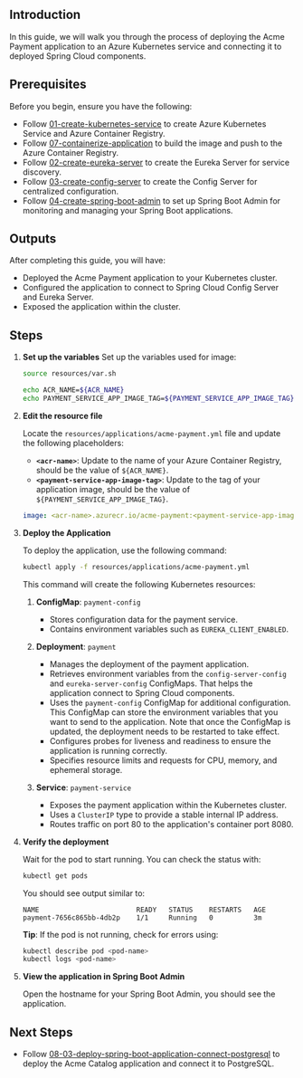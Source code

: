 ## Introduction

In this guide, we will walk you through the process of deploying the Acme Payment application to an Azure Kubernetes service and connecting it to deployed Spring Cloud components.

## Prerequisites

Before you begin, ensure you have the following:

- Follow [01-create-kubernetes-service](./01-create-kubernetes-service.md) to create Azure Kubernetes Service and Azure Container Registry.
- Follow [07-containerize-application](./07-containerize-application.md) to build the image and push to the Azure Container Registry.
- Follow [02-create-eureka-server](./02-create-eureka-server.md) to create the Eureka Server for service discovery.
- Follow [03-create-config-server](./03-create-config-server.md) to create the Config Server for centralized configuration.
- Follow [04-create-spring-boot-admin](./04-create-spring-boot-admin.md) to set up Spring Boot Admin for monitoring and managing your Spring Boot applications.


## Outputs

After completing this guide, you will have:

- Deployed the Acme Payment application to your Kubernetes cluster.
- Configured the application to connect to Spring Cloud Config Server and Eureka Server.
- Exposed the application within the cluster.

## Steps

1. **Set up the variables**
   Set up the variables used for image:
   ```bash
   source resources/var.sh

   echo ACR_NAME=${ACR_NAME}
   echo PAYMENT_SERVICE_APP_IMAGE_TAG=${PAYMENT_SERVICE_APP_IMAGE_TAG}
   ```

1. **Edit the resource file**

   Locate the `resources/applications/acme-payment.yml` file and update the following placeholders:

   - **`<acr-name>`**: Update to the name of your Azure Container Registry, should be the value of `${ACR_NAME}`.
   - **`<payment-service-app-image-tag>`**: Update to the tag of your application image, should be the value of `${PAYMENT_SERVICE_APP_IMAGE_TAG}`.

   ```yaml
   image: <acr-name>.azurecr.io/acme-payment:<payment-service-app-image-tag>
   ```

1. **Deploy the Application**

   To deploy the application, use the following command:

   ```sh
   kubectl apply -f resources/applications/acme-payment.yml
   ```

   This command will create the following Kubernetes resources:

   1. **ConfigMap**: `payment-config`
      - Stores configuration data for the payment service.
      - Contains environment variables such as `EUREKA_CLIENT_ENABLED`.

   2. **Deployment**: `payment`
      - Manages the deployment of the payment application.
      - Retrieves environment variables from the `config-server-config` and `eureka-server-config` ConfigMaps. That helps the application connect to Spring Cloud components.
      - Uses the `payment-config` ConfigMap for additional configuration. This ConfigMap can store the environment variables that you want to send to the application. Note that once the ConfigMap is updated, the deployment needs to be restarted to take effect.
      - Configures probes for liveness and readiness to ensure the application is running correctly.
      - Specifies resource limits and requests for CPU, memory, and ephemeral storage.

   3. **Service**: `payment-service`
      - Exposes the payment application within the Kubernetes cluster.
      - Uses a `ClusterIP` type to provide a stable internal IP address.
      - Routes traffic on port 80 to the application's container port 8080.

1. **Verify the deployment**

   Wait for the pod to start running. You can check the status with:

   ```bash
   kubectl get pods
   ```

   You should see output similar to:

   ```
   NAME                        READY   STATUS    RESTARTS   AGE
   payment-7656c865bb-4db2p    1/1     Running   0          3m
   ```

   **Tip**: If the pod is not running, check for errors using:
  
   ```bash
   kubectl describe pod <pod-name>
   kubectl logs <pod-name>
   ```

1. **View the application in Spring Boot Admin**

   Open the hostname for your Spring Boot Admin, you should see the application.

## Next Steps

- Follow [08-03-deploy-spring-boot-application-connect-postgresql](./08-03-deploy-spring-boot-application-connect-postgresql.md) to deploy the Acme Catalog application and connect it to PostgreSQL.